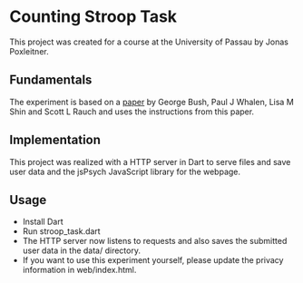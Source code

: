 # Counting Stroop Task

This project was created for a course at the University of Passau by Jonas Poxleitner.

## Fundamentals
The experiment is based on a [paper](https://www.researchgate.net/publication/6416195_The_counting_Stroop_A_cognitive_interference_task) by George Bush, Paul J Whalen, Lisa M Shin and Scott L Rauch and uses the instructions from this paper.

## Implementation
This project was realized with a HTTP server in Dart to serve files and save user data and the jsPsych JavaScript library for the webpage.

## Usage
- Install Dart
- Run stroop_task.dart
- The HTTP server now listens to requests and also saves the submitted user data in the data/ directory.
- If you want to use this experiment yourself, please update the privacy information in web/index.html.